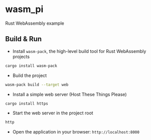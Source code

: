 # wasm_pi

Rust WebAssembly example

## Build & Run

- Install `wasm-pack`, the high-level build tool for Rust WebAssembly projects

```sh
cargo install wasm-pack
```

- Build the project

```sh
wasm-pack build --target web
```

- Install a simple web server (Host These Things Please)

```sh
cargo install https
```

- Start the web server in the project root

```sh
http
```

- Open the application in your browser: `http://localhost:8000`
